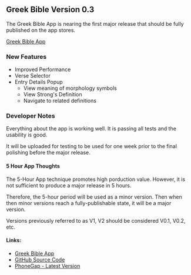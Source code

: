 ## Greek Bible Version 0.3

The Greek Bible App is nearing the first major release that should be fully published on the app stores.

[Greek Bible App](http://www.toldpro.com/Apps/GreekBible/)

### New Features

- Improved Performance
- Verse Selector
- Entry Details Popup 
	- View meaning of morphology symbols
	- View Strong's Definition
	- Navigate to related definitions


### Developer Notes

Everything about the app is working well. It is passing all tests and the usability is good.

It will be uploaded for testing to be used for one week prior to the final polishing before the major release.

#### 5 Hour App Thoughts

The 5-Hour App technique promotes high porduction value. However, it is not sufficient to produce a major release in 5 hours. 

Therefore, the 5-hour period will be used as a minor version. Then when then minor versions reach a fully-publishable state, it will be a major version.

Versions previously referred to as V1, V2 should be considered V0.1, V0.2, etc.

#### Links:

- [Greek Bible App](http://www.toldpro.com/Apps/GreekBible/)
- [GitHub Source Code](https://github.com/ricklove/GreekBibleApp/tree/ReleaseV0_3)
- [PhoneGap - Latest Version](https://build.phonegap.com/apps/783113/install)